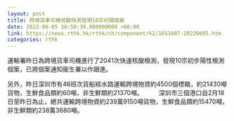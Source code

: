 ```yaml
---
layout: post
title: 跨境貨車司機核酸快測發現10宗初陽個案
date: 2022-06-05 18:50:39.000000000 +08:00
link: https://news.rthk.hk/rthk/ch/component/k2/1651687-20220605.htm
categories: rthk
---
```


運輸署昨日為跨境貨車司機進行了2041次快速核酸檢測，發現10宗初步陽性檢測個案，已將個案通知衞生署以作跟進。

另外，昨日深圳市有46班次貨船經水路運輸跨境物資約4500個標箱，約21430噸貨物，生鮮食品類約60噸，非生鮮類約21370噸。
　　 
深圳市三個港口自2月18日至昨日為止，總共運輸跨境物資約239萬9150噸貨物，生鮮食品類約15470噸，非生鮮類約238萬3680噸。
